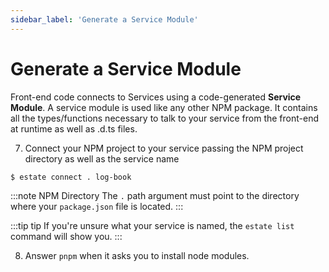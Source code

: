 ```yaml
---
sidebar_label: 'Generate a Service Module'
---
```


# Generate a Service Module

Front-end code connects to Services using a code-generated **Service Module**. A service module is used like any other NPM package. It contains all the types/functions necessary to talk to your service from the front-end at runtime as well as .d.ts files.

7. Connect your NPM project to your service passing the NPM project directory as well as the service name

```bash
$ estate connect . log-book
```

:::note NPM Directory
The `.` path argument must point to the directory where your `package.json` file is located.
:::

:::tip tip
If you're unsure what your service is named, the `estate list` command will show you.
:::


8. Answer `pnpm` when it asks you to install node modules.
